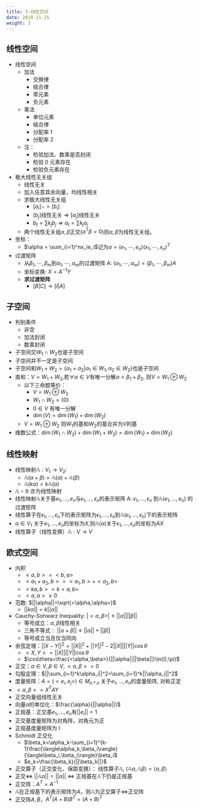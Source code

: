 ```yaml
---
title: 3-线性空间
date: 2018-11-25
weight: 3
---
```


## 线性空间

- 线性空间
  - 加法
    - 交换律
    - 结合律
    - 零元素
    - 负元素
  - 乘法
    - 单位元素
    - 结合律
    - 分配率 1
    - 分配率 2
  - 注：
    - 检验加法、数乘是否封闭
    - 检验 0 元素存在
    - 检验负元素存在
- 极大线性无关组
  - 线性无关
  - 加入任意其余向量，均线性相关
  - 求极大线性无关组
    - $[a_i]->[b_i]$
    - $[b_j]$线性无关$\Rightarrow [a_j]$线性无关
    - $b_t=\sum{k_jb_j}\Rightarrow a_t=\sum{k_ja_j}$
  - 两个线性无关组$\alpha,\beta$正交($\alpha^T\beta=0$)则$\alpha,\beta$为线性无关组。
- 坐标：
  - $\alpha = \sum_{i=1}^nx_ie_i$记为$\alpha=(e_1,\cdots,e_n)(x_1,\cdots,x_n)^T$
- 过渡矩阵
  - 从$\beta_1,\cdots,\beta_m$到$\alpha_1,\cdots,\alpha_m$的过渡矩阵 A: $(\alpha_1,\cdots,\alpha_m) =(\beta_1,\cdots,\beta_m)A$
  - 坐标变换: $X=A^{-1}Y$
  - **求过渡矩阵**
    - $[B|C]\rightarrow[I|A]$

## 子空间

- 判别条件
  - 非空
  - 加法封闭
  - 数乘封闭
- 子空间交$W_1\cap W_2$也是子空间
- 子空间并不一定是子空间
- 子空间和$W_1+W_2=\{\alpha_1+\alpha_2|\alpha_1\in W_1,\alpha_2 \in W_2\}$也是子空间
- 直和：$V=W_1+W_2$,若$\forall \alpha\in V$有唯一分解$\alpha=\beta_1+\beta_2$, 则$V=W_1\oplus W_2$
  - 以下三命题等价：
    - $V=W_1\oplus W_2$
    - $W_1\cap W_2=\{0\}$
    - $0\in V$ 有唯一分解
    - $\dim(V) = \dim(W_1) + \dim(W_2)$
  - $V=W_1\oplus W_2$ 则$W_1$的基和$W_2$的基合并为$V$的基
- 维数公式：$\dim(W_1\cap W_2)+\dim(W_1+W_2)=\dim(W_1)+\dim(W_2)$

## 线性映射

- 线性映射$\mathbb{A}:V_1\rightarrow V_2$:
  - $\mathbb{A}(\alpha+\beta)=\mathbb{A}(\alpha)+\mathbb{A}(\beta)$
  - $\mathbb{A}(k\alpha) = k\mathbb{A}(\alpha)$
- $\mathbb{A}\circ\mathbb{B}$ 亦为线性映射
- 线性映射$\mathbb{A}$关于基$e_1,\dots,e_n$与$\epsilon_1,\dots,\epsilon_n$的表示矩阵 A: $\epsilon_1,\dots,\epsilon_n$ 到$\mathbb{A}(e_1,\dots,e_n)$ 的过渡矩阵
- 线性算子在$\epsilon_1,\dots,\epsilon_n$下的表示矩阵为$\epsilon_1,\dots,\epsilon_n$到$\mathbb{A}(\epsilon_1,\dots,\epsilon_n)$下的表示矩阵
- $\alpha\in V_1$ 关于$e_1,\dots,e_n$的坐标为$X$,则$\mathbb{A}(\alpha)$关于$\epsilon_1,\dots,\epsilon_n$的坐标为$AX$
- 线性算子（线性变换）$\mathbb{A}: V\rightarrow V$

## 欧式空间

- 内积
  - $<a,b>=<b,a>$
  - $<a_1+a_2,b>=<a_1,b>+<a_2,b>$
  - $<ka,b>=k<a,b>$
  - $<a,a>\geq0$
- 范数: $||\alpha||=\sqrt{<\alpha,\alpha>}$
  - $||k\alpha||=k||\alpha||$
- Cauchy-Sohwarz Inequality: $|<\alpha, \beta>|\leq||\alpha||||\beta||$
  - 等号成立：$\alpha,\beta$线性相关
  - 三角不等式： $||\alpha+\beta||\leq||\alpha||+||\beta||$
  - 等号成立当且仅当同向
- 余弦定理：$||X-Y||^2=||X||^2+||Y||^2-2||X||||Y||\cos\theta$
  - $<X,Y>=||X||||Y||\cos\theta$
  - $\cos\theta=\frac{<\alpha,\beta>}{||\alpha||||\beta||}\in(0,\pi)$
- 正交：$\alpha\in V,\beta\in V, <\alpha, \beta>=0$
- 勾股定理：$||\sum_{i=1}^k\alpha_i||^2=\sum_{i=1}^k||\alpha_i||^2$
- 度量矩阵：$A=(<e_i, e_j>)\in M_{n*n}$ 关于$e_1,\dots,e_n$的度量矩阵, 对称正定
- $<\alpha, \beta>=X^TAY$
- 正交向量组线性无关
- 向量$\alpha$的单位化：$\frac{\alpha}{||\alpha||}$
- 正规基：正交基$e_1,\dots,e_n$有$||e_i||=1$
- 正交基度量矩阵为对角阵，对角元为正
- 正规基度量矩阵为 I
- Schmidt 正交化
  - $\beta_k=\alpha_k-\sum_{i=1}^{k-1}\frac{\langle\alpha_k,\beta_i\rangle}{\langle\beta_i,\beta_i\rangle}\beta_i$
  - $e_k=\frac{\beta_k}{||\beta_k||}$
- 正交算子（正交变化、保距变换）： 线性算子$\mathbb{A}$, $\langle\mathbb{A}\alpha,\mathbb{A}\beta\rangle=\langle\alpha,\beta\rangle$
- 正交$\iff$ $||\mathbb{A}\alpha||=||\alpha||$ $\iff$ 正规基在$\mathbb{A}$下仍是正规基
- 正交阵：$A^T=A^{-1}$
- $\mathbb{A}$在正规基下的表示矩阵为$A$，则$\mathbb{A}$为正交算子$\iff$正交阵
- 正交阵$A,B$，$A^T(A+B)B^T=(A+B)^T$

